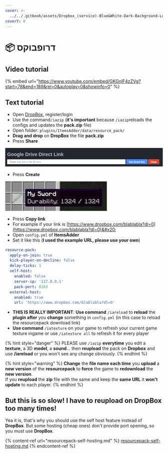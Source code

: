 ```yaml
---
cover: >-
  ../../.gitbook/assets/Dropbox_(service)-Blue&White-Dark-Background-Logo.wine.svg
coverY: 0
---
```


# 📦 דרופבוקס

## Video tutorial

{% embed url="https://www.youtube.com/embed/GKGnlF4zZVg?start=78&end=189&rel=0&autoplay=0&showinfo=0" %}

## Text tutorial

* Open [DropBox](https://dropbox.com/), register/login
* Use the command`/iazip` (**it's important** because `/iazip`reloads the configs and updates the **pack.zip** file)
* Open folder: `plugins/ItemsAdder/data/resource_pack/`
* **Drag and drop** on **DropBox** the file **pack.zip**
* Press **Share**

![](<../../.gitbook/assets/immagine (20).png>)

* Press **Create**

![](<../../.gitbook/assets/immagine (21).png>)

* Press **Copy link**
* For example if your link is [https://www.dropbox.com/blablabla?dl=0](https://www.dropbox.com/blablabla?dl=0)&#x20;
* Open `config.yml` of **ItemsAdder**
* Set it like this (**I used the example URL, please use your own**)

```yaml
resource-pack:
  apply-on-join: true
  kick-player-on-decline: false
  delay-ticks: 1
  self-host:
    enabled: false
    server-ip: '127.0.0.1'
    pack-port: 8163
  external-host:
    enabled: true
    url: 'https://www.dropbox.com/blablabla?dl=0'
```

* **THIS IS REALLY IMPORTANT**: **Use command** `/iareload` to **reload** the **plugin after** you **change** something in `config.yml` (in this case to reload the resourcepack download link)
* **Use command** `/iatexture` on your game to refresh your current game texture ingame or use `/iatexture all` to refresh it for every player

{% hint style="danger" %}
PLEASE use `/iazip` **everytime** you edit a **texture**, a 3D **model**, a **sound**... then **reupload** the pack on **Dropbox** and use **/iareload** or you won't see any change obviously.
{% endhint %}

{% hint style="warning" %}
**Change** the **file name each time** you **upload** a **new version** of the **resourcepack** to **force** the game to **redownload** the **new version**.\
If you **reupload** the **zip** file with the same and keep the **same URL** it **won't update** to each player.
{% endhint %}

## But this is so slow! I have to reupload on DropBox too many times!

Yea it is, that's why you should use the self host feature instead of **DropBox**. But some hosting (cheap ones) don't provide port opening, so you must use **DropBox**.

{% content-ref url="resourcepack-self-hosting.md" %}
[resourcepack-self-hosting.md](resourcepack-self-hosting.md)
{% endcontent-ref %}
